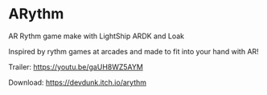 # ARythm
AR Rythm game make with LightShip ARDK and Loak

Inspired by rythm games at arcades and made to fit into your hand with AR!

Trailer:
https://youtu.be/gaUH8WZ5AYM

Download: 
https://devdunk.itch.io/arythm
